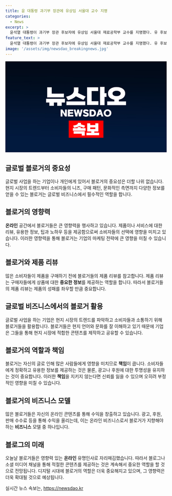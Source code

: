 ```yaml
---
title: 윤 대통령 과기부 장관에 유상임 서울대 교수 지명
categories:
  - News
excerpt: >
  윤석열 대통령이 과기부 장관 후보자에 유상임 서울대 재료공학부 교수를 지명했다. 유 후보자는 미국과 일본에서 연구한 후 신소재 공동연구소장을 역임하며 R&D 정책과 사업에 참여. 윤 대통령은 민주평화통일자문회의 사무처장에 태영호 전 국회의원, 중소벤처기업부 차관에 김성섭 대통령실 중소벤처비서관, 국무조정실 국무2차장에 남형기 국무조정실 국정운영실장을 내정했다.
feature_text: >
  윤석열 대통령이 과기부 장관 후보자에 유상임 서울대 재료공학부 교수를 지명했다. 유 후보자는 미국과 일본에서 연구한 후 신소재 공동연구소장을 역임하며 R&D 정책과 사업에 참여. 윤 대통령은 민주평화통일자문회의 사무처장에 태영호 전 국회의원, 중소벤처기업부 차관에 김성섭 대통령실 중소벤처비서관, 국무조정실 국무2차장에 남형기 국무조정실 국정운영실장을 내정했다.
image: '/assets/img/newsdao_breakingnews.jpg'
---
```


<p><img src="/assets/img/newsdao_breakingnews.jpg" alt="pcversion 속보" /></p>

<h2 data-ke-size="size26">글로벌 <b>블로거</b>의 중요성</h2>

<p data-ke-size="size16">글로벌 사업을 하는 기업이나 개인에게 있어서 블로거의 중요성은 더할 나위 없습니다. 현지 시장의 트렌드부터 소비자들의 니즈, 구매 패턴, 문화적인 측면까지 다양한 정보를 얻을 수 있는 블로거는 글로벌 비즈니스에서 필수적인 역할을 합니다.</p>

<h2 data-ke-size="size26">블로거의 영향력</h2>

<p data-ke-size="size16"><b>온라인</b> 공간에서 블로거들은 큰 영향력을 행사하고 있습니다. 제품이나 서비스에 대한 리뷰, 유용한 정보, 팁과 노하우 등을 제공함으로써 소비자들의 선택에 영향을 미치고 있습니다. 이러한 영향력을 통해 블로거는 기업의 마케팅 전략에 큰 영향을 미칠 수 있습니다.</p>

<h2 data-ke-size="size26">블로거와 제품 <b>리뷰</b></h2>

<p data-ke-size="size16">많은 소비자들이 제품을 구매하기 전에 블로거들의 제품 리뷰를 참고합니다. 제품 리뷰는 구매자들에게 상품에 대한 <b>중요한 정보</b>를 제공하는 역할을 합니다. 따라서 블로거들의 제품 리뷰는 제품의 성패를 좌우할 만큼 중요합니다.</p>

<h2 data-ke-size="size26"><b>글로벌</b> 비즈니스에서의 블로거 활용</h2>

<p data-ke-size="size16">글로벌 사업을 하는 기업은 현지 시장의 트렌드를 파악하고 소비자들과 소통하기 위해 블로거들을 활용합니다. 블로거들은 현지 언어와 문화를 잘 이해하고 있기 때문에 기업은 그들을 통해 현지 시장에 적합한 콘텐츠를 제작하고 공유할 수 있습니다.</p>

<h2 data-ke-size="size26">블로거의 역할과 <b>책임</b></h2>

<p data-ke-size="size16">블로거는 자신의 글로 인해 많은 사람들에게 영향을 미치므로 <b>책임</b>이 큽니다. 소비자들에게 정확하고 유용한 정보를 제공하는 것은 물론, 광고나 후원에 대한 투명성을 유지하는 것이 중요합니다. 이러한 <b>책임</b>을 지키지 않는다면 신뢰를 잃을 수 있으며 오히려 부정적인 영향을 미칠 수 있습니다.</p>

<h2 data-ke-size="size26">블로거의 <b>비즈니스</b> 모델</h2>

<p data-ke-size="size16">많은 블로거들은 자신의 온라인 콘텐츠를 통해 수익을 창출하고 있습니다. 광고, 후원, 판매 수수료 등을 통해 수익을 올리는데, 이는 온라인 비즈니스로서 블로거가 지향해야 하는 <b>비즈니스</b> 모델 중 하나입니다.</p>

<h2 data-ke-size="size26"><b>블로그</b>의 미래</h2>

<p data-ke-size="size16">오늘날 블로거들은 영향력 있는 <b>온라인</b> 유명인사로 자리매김했습니다. 따라서 블로그나 소셜 미디어 채널을 통해 적절한 콘텐츠를 제공하는 것은 계속해서 중요한 역할을 할 것으로 전망됩니다. 디지털 시대에 블로거의 역할은 더욱 중요해지고 있으며, 그 영향력은 더욱 확대될 것으로 예상됩니다.</p>
실시간 뉴스 속보는, <a href="https://newsdao.kr" rel="dofollow">https://newsdao.kr</a>


